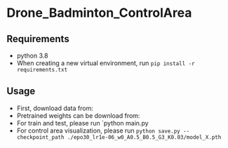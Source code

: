 # Drone_Badminton_ControlArea


## Requirements
- python 3.8
- When creating a new virtual environment, run `pip install -r requirements.txt`


## Usage
- First, download data from:
- Pretrained weights can be download from: 
- For train and test, please run `python main.py
- For control area visualization, please run `python save.py --checkpoint_path ./epo30_lr1e-06_w0_A0.5_B0.5_G3_K0.03/model_X.pth`

